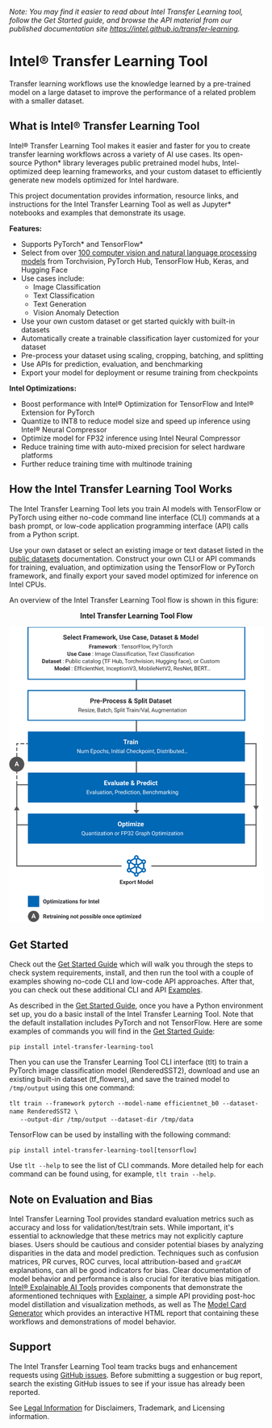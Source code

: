 *Note: You may find it easier to read about Intel Transfer Learning tool, follow the Get
Started guide, and browse the API material from our published documentation site
https://intel.github.io/transfer-learning.*

<!-- SkipBadges -->

# Intel® Transfer Learning Tool

Transfer learning workflows use the knowledge learned by a pre-trained model on
a large dataset to improve the performance of a related problem with a smaller
dataset.

## What is Intel® Transfer Learning Tool

Intel® Transfer Learning Tool makes it easier and faster for you to
create transfer learning workflows across a variety of AI use cases. Its
open-source Python\* library leverages public pretrained model hubs,
Intel-optimized deep learning frameworks, and your custom dataset to efficiently
generate new models optimized for Intel hardware.

This project documentation provides information, resource links, and instructions for the Intel
Transfer Learning Tool as well as Jupyter\* notebooks and examples that
demonstrate its usage.

**Features:**
* Supports PyTorch\* and TensorFlow\*
* Select from over [100 computer vision and natural language processing models](Models.md) from
  Torchvision, PyTorch Hub, TensorFlow Hub, Keras, and Hugging Face
* Use cases include:
  * Image Classification
  * Text Classification
  * Text Generation
  * Vision Anomaly Detection
* Use your own custom dataset or get started quickly with built-in datasets
* Automatically create a trainable classification layer customized for your dataset
* Pre-process your dataset using scaling, cropping, batching, and splitting
* Use APIs for prediction, evaluation, and benchmarking
* Export your model for deployment or resume training from checkpoints

**Intel Optimizations:**
* Boost performance with Intel® Optimization for TensorFlow and Intel® Extension for PyTorch
* Quantize to INT8 to reduce model size and speed up inference using Intel® Neural Compressor
* Optimize model for FP32 inference using Intel Neural Compressor
* Reduce training time with auto-mixed precision for select hardware platforms
* Further reduce training time with multinode training

## How the Intel Transfer Learning Tool Works

The Intel Transfer Learning Tool lets you train AI models with TensorFlow or
PyTorch using either no-code command line interface (CLI) commands at a bash
prompt, or low-code application programming interface (API) calls from a Python
script.

Use your own dataset or select an existing image or text dataset listed in the
[public datasets](DATASETS.md) documentation. Construct your own CLI or API commands for training, evaluation,
and optimization using the TensorFlow or PyTorch framework, and finally export
your saved model optimized for inference on Intel CPUs.

An overview of the Intel Transfer Learning Tool flow is shown in this
figure:

<p align="center"><b>Intel Transfer Learning Tool Flow</b></p>

<img alt="Intel Transfer Learning Tool Flow" title="Intel Transfer Learing Tool Flow" src="images/TLT-tool_flow.svg" width="600">

## Get Started

Check out the [Get Started Guide](GetStarted.md) which will walk you through the
steps to check system requirements, install, and then run the tool with a couple of
examples showing no-code CLI and low-code API approaches. After that, you can check out
these additional CLI and API [Examples](examples/README.md).

<!-- ExpandGetStarted-Start -->
As described in the [Get Started Guide](GetStarted.md), once you have a Python 
environment set up, you do a basic install of the Intel Transfer Learning
Tool. Note that the default installation includes PyTorch and not TensorFlow.
Here are some examples of commands you will find in the [Get Started Guide](GetStarted.md):

```
pip install intel-transfer-learning-tool
```

Then you can use the Transfer Learning Tool CLI interface (tlt) to train a
PyTorch image classification model (RenderedSST2), download and use an
existing built-in dataset (tf_flowers), and save the trained model to
`/tmp/output` using this one command:

```
tlt train --framework pytorch --model-name efficientnet_b0 --dataset-name RenderedSST2 \
   --output-dir /tmp/output --dataset-dir /tmp/data
```

TensorFlow can be used by installing with the following command:

```
pip install intel-transfer-learning-tool[tensorflow]
```

Use `tlt --help` to see the list of CLI commands.  More detailed help for each
command can be found using, for example, `tlt train --help`.

<!-- ExpandGetStarted-End -->

## Note on Evaluation and Bias

Intel Transfer Learning Tool provides standard evaluation metrics such as accuracy and loss for validation/test/train sets. While important, it's essential to acknowledge that these metrics may not explicitly capture biases. Users should be cautious and consider potential biases by analyzing disparities in the data and model prediction. Techniques such as confusion matrices, PR curves, ROC curves, local attribution-based and `gradCAM` explanations, can all be good indicators for bias. Clear documentation of model behavior and performance is also crucial for iterative bias mitigation. [Intel® Explainable AI Tools](https://github.com/Intel/intel-xai-tools/tree/main) provides components that demonstrate the aformentioned techniques with [Explainer](https://github.com/Intel/intel-xai-tools/tree/main/explainer), a simple API providing post-hoc model distillation and visualization methods, as well as The [Model Card Generator](https://github.com/Intel/intel-xai-tools/tree/main/model_card_gen) which provides an interactive HTML report that containing these workflows and demonstrations of model behavior.

## Support

The Intel Transfer Learning Tool team tracks bugs and enhancement requests using
[GitHub issues](https://github.com/Intel/transfer-learning-tool/issues). Before submitting a
suggestion or bug report, search the existing GitHub issues to see if your issue has already been reported.

See [Legal Information](Legal.md) for Disclaimers, Trademark, and Licensing information.

